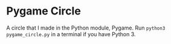 # Pygame Circle
A circle that I made in the Python module, Pygame. Run `python3 pygame_circle.py` in a terminal if you have Python 3.
